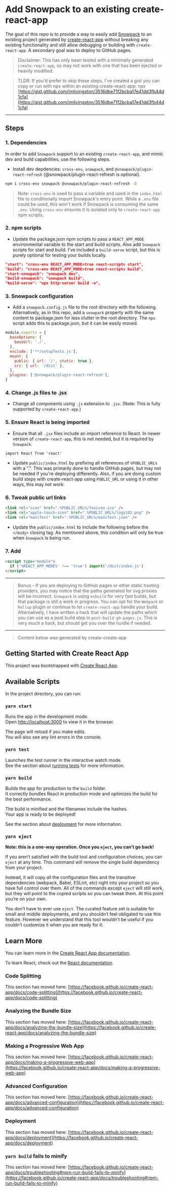 # Add Snowpack to an existing create-react-app

The goal of this repo is to provide a way to easily add [Snowpack](https://www.snowpack.dev/) to an existing project generated by [create-react-app](https://create-react-app.dev/) without breaking any existing functionality and still allow debugging or building with `create-react-app`. A secondary goal was to deploy to GitHub pages.

> Disclaimer: This has only been tested with a minimally generated `create-react-app`, so may not work with one that has been ejected or heavily modified.

> TLDR: If you'd prefer to skip these steps, I've created a gist you can copy or run with npx within an existing create-react-app:
> npx [https://gist.github.com/jmlivingston/3516dbe71f2bcba17e41dd3fb44d1cfa](https://gist.github.com/jmlivingston/3516dbe71f2bcba17e41dd3fb44d1cfa)

---

## Steps

### 1. Dependencies

In order to add `Snowpack` support to an existing `create-react-app`, and mimic dev and build capabilities, use the following steps.

- Install dev depdencies: `cross-env`, `snowpack`, and `@snowpack/plugin-react-refresh` (@snowpack/plugin-react-refresh is optional).

```bash
npm i cross-env snowpack @snowpack/plugin-react-refresh -D
```

> Note: `cross-env` is used to pass a variable and used in the `index.html` file to conditionally import Snowpack's entry point. While a `.env` file could be used, this won't work if Snowpack is consuming the same `.env`. Using `cross-env` ensures it is isolated only to `create-react-app` npm scripts.

### 2. npm scripts

- Update the package.json npm scripts to pass a `REACT_APP_MODE` environmental variable to the start and build scripts. Also add `Snowpack` scripts for start and build. I've included a `build-serve` script, but this is purely optional for testing your builds locally.

```json
"start": "cross-env REACT_APP_MODE=true react-scripts start",
"build": "cross-env REACT_APP_MODE=true react-scripts build",
"start-snowpack": "snowpack dev",
"build-snowpack": "snowpack build",
"build-serve": "npx http-server build -o",
```

### 3. Snowpack configuration

- Add a `snowpack.config.js` file to the root directory with the following. Alternatively, as in this repo, add a `snowpack` property with the same content to package.json for less clutter in the root directory. The `npx` script adds this to package.json, but it can be easily moved.

```js
module.exports = {
  baseOptions: {
    baseUrl: './',
  },
  exclude: ['**/setupTests.js'],
  mount: {
    public: { url: '/', static: true },
    src: { url: '/dist' },
  },
  plugins: ['@snowpack/plugin-react-refresh'],
}
```

### 4. Change .js files to .jsx

- Change all components using `.js` extension to `.jsx`. (Note: This is fully supported by `create-react-app`.)

### 5. Ensure React is being imported

- Ensure that all `.jsx` files include an import reference to React. In newer version of `create-react-app`, this is not needed, but it is required by `Snowpack`.

`import React from 'react'`

- Update `public/index.html` by prefixing all references of `%PUBLIC_URL%` with a ".". This was primarily done to handle GitHub pages, but may not be needed if you're deploying differently. Also, if you are doing custom build steps with create-react-app using `PUBLIC_URL` or using it in other ways, this may not work.

### 6. Tweak public url links

```html
<link rel="icon" href=".%PUBLIC_URL%/favicon.ico" />
<link rel="apple-touch-icon" href=".%PUBLIC_URL%/logo192.png" />
<link rel="manifest" href=".%PUBLIC_URL%/manifest.json" />
```

- Update the `public/index.html` to include the following before the `</body>` closing tag. As mentioned above, this condition will only be true when `Snowpack` is being run.

### 7. Add

```html
<script type="module">
  if ('%REACT_APP_MODE%' !== 'true') import('/dist/index.js')
</script>
```

---

> Bonus - If you are deploying to GitHub pages or other static hosting providers, you may notice that the paths generated for svg proxies will be incorrect. `Snowpack` is using `esbuild` for very fast builds, but that package is still a work in progress. You can opt for the `Webpack` or `Rollup` plugin or continue to let `create-react-app` handle your build. Alternatively, I have written a hack that will update the paths which you can use as a post build step in `post-build-gh-pages.js`. This is very much a hack, but should get you over the hurdle if needed.

---

> Content below was generated by create-create-app

## Getting Started with Create React App

This project was bootstrapped with [Create React App](https://github.com/facebook/create-react-app).

## Available Scripts

In the project directory, you can run:

### `yarn start`

Runs the app in the development mode.\
Open [http://localhost:3000](http://localhost:3000) to view it in the browser.

The page will reload if you make edits.\
You will also see any lint errors in the console.

### `yarn test`

Launches the test runner in the interactive watch mode.\
See the section about [running tests](https://facebook.github.io/create-react-app/docs/running-tests) for more information.

### `yarn build`

Builds the app for production to the `build` folder.\
It correctly bundles React in production mode and optimizes the build for the best performance.

The build is minified and the filenames include the hashes.\
Your app is ready to be deployed!

See the section about [deployment](https://facebook.github.io/create-react-app/docs/deployment) for more information.

### `yarn eject`

**Note: this is a one-way operation. Once you `eject`, you can’t go back!**

If you aren’t satisfied with the build tool and configuration choices, you can `eject` at any time. This command will remove the single build dependency from your project.

Instead, it will copy all the configuration files and the transitive dependencies (webpack, Babel, ESLint, etc) right into your project so you have full control over them. All of the commands except `eject` will still work, but they will point to the copied scripts so you can tweak them. At this point you’re on your own.

You don’t have to ever use `eject`. The curated feature set is suitable for small and middle deployments, and you shouldn’t feel obligated to use this feature. However we understand that this tool wouldn’t be useful if you couldn’t customize it when you are ready for it.

## Learn More

You can learn more in the [Create React App documentation](https://facebook.github.io/create-react-app/docs/getting-started).

To learn React, check out the [React documentation](https://reactjs.org/).

### Code Splitting

This section has moved here: [https://facebook.github.io/create-react-app/docs/code-splitting](https://facebook.github.io/create-react-app/docs/code-splitting)

### Analyzing the Bundle Size

This section has moved here: [https://facebook.github.io/create-react-app/docs/analyzing-the-bundle-size](https://facebook.github.io/create-react-app/docs/analyzing-the-bundle-size)

### Making a Progressive Web App

This section has moved here: [https://facebook.github.io/create-react-app/docs/making-a-progressive-web-app](https://facebook.github.io/create-react-app/docs/making-a-progressive-web-app)

### Advanced Configuration

This section has moved here: [https://facebook.github.io/create-react-app/docs/advanced-configuration](https://facebook.github.io/create-react-app/docs/advanced-configuration)

### Deployment

This section has moved here: [https://facebook.github.io/create-react-app/docs/deployment](https://facebook.github.io/create-react-app/docs/deployment)

### `yarn build` fails to minify

This section has moved here: [https://facebook.github.io/create-react-app/docs/troubleshooting#npm-run-build-fails-to-minify](https://facebook.github.io/create-react-app/docs/troubleshooting#npm-run-build-fails-to-minify)
